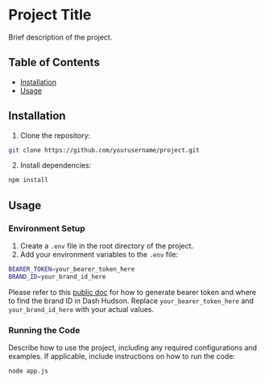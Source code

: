 # Project Title

Brief description of the project.

## Table of Contents

- [Installation](#installation)
- [Usage](#usage)

## Installation

1. Clone the repository:

```sh
git clone https://github.com/yourusername/project.git
```

2. Install dependencies:

```sh
npm install
```

## Usage

### Environment Setup

1. Create a `.env` file in the root directory of the project.
2. Add your environment variables to the `.env` file:
```sh
BEARER_TOKEN=your_bearer_token_here
BRAND_ID=your_brand_id_here
```
Please refer to this [public doc](https://developer.dashhudson.com/docs/quickstart) for how to generate bearer token and where to find the brand ID in Dash Hudson. Replace `your_bearer_token_here` and `your_brand_id_here` with your actual values.

### Running the Code

Describe how to use the project, including any required configurations and examples. If applicable, include instructions on how to run the code:

```sh
node app.js
```
